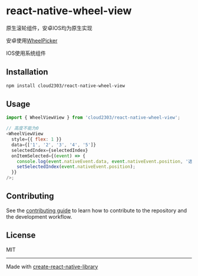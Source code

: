 # react-native-wheel-view

原生滚轮组件，安卓IOS均为原生实现

安卓使用[WheelPicker]("https://github.com/devaige/WheelPicker")

IOS使用系统组件

## Installation

```sh
npm install cloud2303/react-native-wheel-view
```

## Usage

```js
import { WheelViewView } from 'cloud2303/react-native-wheel-view';

// 高度不能为0
<WheelViewView
  style={{ flex: 1 }}
  data={['1', '2', '3', '4', '5']}
  selectedIndex={selectedIndex}
  onItemSelected={(event) => {
    console.log(event.nativeEvent.data, event.nativeEvent.position, '选中的');
    setSelectedIndex(event.nativeEvent.position);
  }}
/>;
```

## Contributing

See the [contributing guide](CONTRIBUTING.md) to learn how to contribute to the repository and the development workflow.

## License

MIT

---

Made with [create-react-native-library](https://github.com/callstack/react-native-builder-bob)
